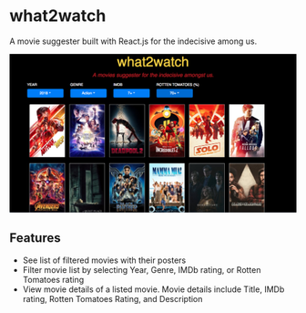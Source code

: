 # what2watch #
A movie suggester built with React.js for the indecisive among us.

![App picture](https://github.com/HaR15/what2watch/blob/master/src/images/AppPic.png "App Picture")

## Features
* See list of filtered movies with their posters
* Filter movie list by selecting Year, Genre, IMDb rating, or Rotten Tomatoes rating
* View movie details of a listed movie. Movie details include Title, IMDb rating, Rotten Tomatoes Rating, and Description
